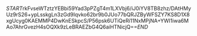 $START$rkFvseWTztzYEBbi59Yad3pPZgT4m1LXVbj6/iJ0iYV8TB8zhz/DAtHMyUz9rS26+ypLsskgLn3zGd9Iqvko62br9b0JUo77bQRJZByWFSZY7KS8D1X8xgUcyg0KAEMMP4DwKnESkpcS/P56psk6UTiQeRi11NxMPjNA+YWI1iwa6MAo7AhrGvezH4sOQXk9zLeBRAEZbG4Q6aiHTNicjQ==$END$